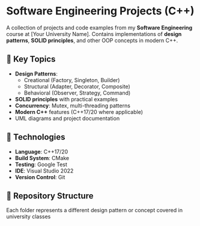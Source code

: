 # Software Engineering Projects (C++)

A collection of projects and code examples from my **Software Engineering** course at [Your University Name]. Contains implementations of **design patterns**, **SOLID principles**, and other OOP concepts in modern C++.

## 🔹 Key Topics
- **Design Patterns**:
  - Creational (Factory, Singleton, Builder)
  - Structural (Adapter, Decorator, Composite)
  - Behavioral (Observer, Strategy, Command)
- **SOLID principles** with practical examples
- **Concurrency**: Mutex, multi-threading patterns
- **Modern C++** features (C++17/20 where applicable)
- UML diagrams and project documentation

## 🔹 Technologies
- **Language**: C++17/20
- **Build System**: CMake
- **Testing**: Google Test
- **IDE**: Visual Studio 2022
- **Version Control**: Git

## 📂 Repository Structure
Each folder represents a different design pattern or concept covered in university classes
